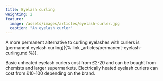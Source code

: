 ```yaml
---
title: Eyelash curling
weighting: 2
feature:
  image: /assets/images/articles/eyelash-curler.jpg
  caption: "An eyelash curler"
---
```


A more permanent alternative to curling eyelashes with curlers is [permanent eyelash curling]({% link _articles/permanent-eyelash-curling.md %}).

Basic unheated eyelash curlers cost from £2-20 and can be bought from chemists and larger supermarkets. Electrically heated eyelash curlers can cost from £10-100 depending on the brand.